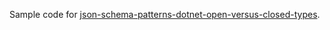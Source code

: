 Sample code for [json-schema-patterns-dotnet-open-versus-closed-types](https://endjin.com/blog/2024/05/json-schema-patterns-dotnet-open-versus-closed-types).
